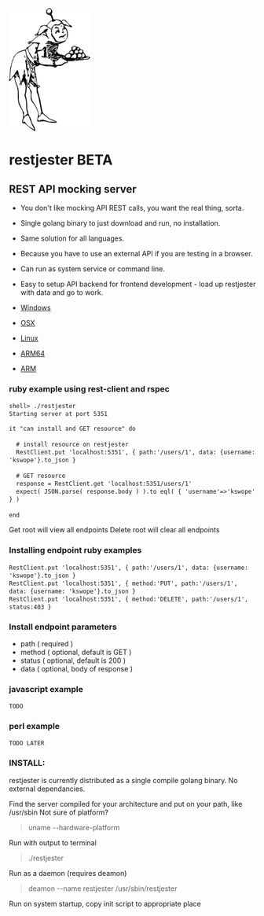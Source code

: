 

<img height="250" src="https://github.com/kswope/restjester/blob/master/assets/jester.png" />

# restjester BETA

## REST API mocking server


* You don't like mocking API REST calls, you want the real thing, sorta.
* Single golang binary to just download and run, no installation.
* Same solution for all languages.
* Because you have to use an external API if you are testing in a browser.
* Can run as system service or command line.
* Easy to setup API backend for frontend development - load up restjester with data and go to work.


* [Windows](https://github.com/kswope/restjester/blob/master/releases/windows/amd64/restjester?raw=true)
* [OSX](https://github.com/kswope/restjester/blob/master/server/bin/restjester?raw=true)
* [Linux](https://github.com/kswope/restjester/blob/master/server/bin/restjester?raw=true)
* [ARM64](https://github.com/kswope/restjester/blob/master/server/bin/restjester?raw=true)
* [ARM](https://github.com/kswope/restjester/blob/master/server/bin/restjester?raw=true)


### ruby example using rest-client and rspec

```
shell> ./restjester
Starting server at port 5351
```

```
it "can install and GET resource" do

  # install resource on restjester
  RestClient.put 'localhost:5351', { path:'/users/1', data: {username: 'kswope'}.to_json }

  # GET resource
  response = RestClient.get 'localhost:5351/users/1' 
  expect( JSON.parse( response.body ) ).to eql( { 'username'=>'kswope' } )

end
```

Get root will view all endpoints
Delete root will clear all endpoints

### Installing endpoint ruby examples
```
RestClient.put 'localhost:5351', { path:'/users/1', data: {username: 'kswope'}.to_json }
RestClient.put 'localhost:5351', { method:'PUT', path:'/users/1', data: {username: 'kswope'}.to_json }
RestClient.put 'localhost:5351', { method:'DELETE', path:'/users/1', status:403 }
```


### Install endpoint parameters
* path ( required )
* method ( optional, default is GET )
* status ( optional, default is 200 )
* data ( optional, body of response )


### javascript example
```
TODO
```

### perl example
```
TODO LATER
```

### INSTALL:

restjester is currently distributed as a single compile golang binary.  No external dependancies.

Find the server compiled for your architecture and put on your path, like /usr/sbin
Not sure of platform?  
> uname --hardware-platform

Run with output to terminal
> ./restjester

Run as a daemon (requires deamon)
> deamon --name restjester /usr/sbin/restjester

Run on system startup, copy init script to appropriate place


